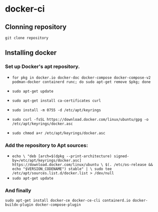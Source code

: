 # docker-ci
## Clonning repository
`git clone repository`

## Installing docker
### Set up Docker's apt repository.
- `for pkg in docker.io docker-doc docker-compose docker-compose-v2 podman-docker containerd runc; do sudo apt-get remove $pkg; done`

- `sudo apt-get update`

- `sudo apt-get install ca-certificates curl`

- `sudo install -m 0755 -d /etc/apt/keyrings`

- `sudo curl -fsSL https://download.docker.com/linux/ubuntu/gpg -o /etc/apt/keyrings/docker.asc`

- `sudo chmod a+r /etc/apt/keyrings/docker.asc`

### Add the repository to Apt sources:
- `echo \
  "deb [arch=$(dpkg --print-architecture) signed-by=/etc/apt/keyrings/docker.asc] https://download.docker.com/linux/ubuntu \
  $(. /etc/os-release && echo "$VERSION_CODENAME") stable" | \
  sudo tee /etc/apt/sources.list.d/docker.list > /dev/null`
- `sudo apt-get update`

### And finally
`sudo apt-get install docker-ce docker-ce-cli containerd.io docker-buildx-plugin docker-compose-plugin`
